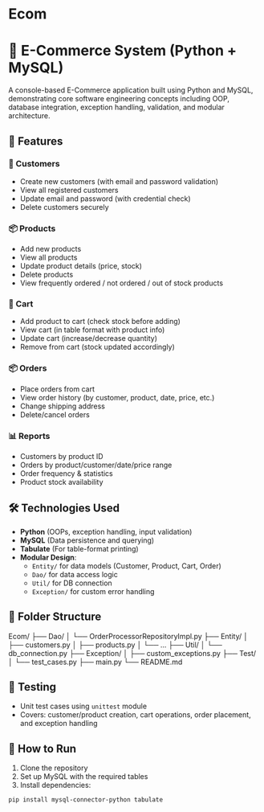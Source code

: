 # Ecom
# 🛒 E-Commerce System (Python + MySQL)

A console-based E-Commerce application built using Python and MySQL, demonstrating core software engineering concepts including OOP, database integration, exception handling, validation, and modular architecture.

## 📌 Features

### 🧑 Customers
- Create new customers (with email and password validation)
- View all registered customers
- Update email and password (with credential check)
- Delete customers securely

### 📦 Products
- Add new products
- View all products
- Update product details (price, stock)
- Delete products
- View frequently ordered / not ordered / out of stock products

### 🛒 Cart
- Add product to cart (check stock before adding)
- View cart (in table format with product info)
- Update cart (increase/decrease quantity)
- Remove from cart (stock updated accordingly)

### 📦 Orders
- Place orders from cart
- View order history (by customer, product, date, price, etc.)
- Change shipping address
- Delete/cancel orders

### 📊 Reports
- Customers by product ID
- Orders by product/customer/date/price range
- Order frequency & statistics
- Product stock availability

## 🛠️ Technologies Used

- **Python** (OOPs, exception handling, input validation)
- **MySQL** (Data persistence and querying)
- **Tabulate** (For table-format printing)
- **Modular Design**:
  - `Entity/` for data models (Customer, Product, Cart, Order)
  - `Dao/` for data access logic
  - `Util/` for DB connection
  - `Exception/` for custom error handling

## 📂 Folder Structure

Ecom/
├── Dao/
│ └── OrderProcessorRepositoryImpl.py
├── Entity/
│ ├── customers.py
│ ├── products.py
│ └── ...
├── Util/
│ └── db_connection.py
├── Exception/
│ ├── custom_exceptions.py
├── Test/
│ └── test_cases.py
├── main.py
└── README.md


## 🧪 Testing

- Unit test cases using `unittest` module
- Covers: customer/product creation, cart operations, order placement, and exception handling

## 🚀 How to Run

1. Clone the repository
2. Set up MySQL with the required tables
3. Install dependencies:

```bash
pip install mysql-connector-python tabulate
